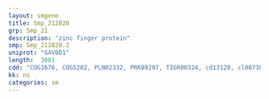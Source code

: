```yaml
---
layout: smgene
title: Smp_212820
grp: Smp_21
description: "zinc finger protein"
smp: Smp_212820.2
uniprot: "G4V8D1"
length:  3081
cdd: "COG1676, COG5202, PLN02332, PRK09297, TIGR00324, cd13128, cl00738, cl09326, cl10045, pfam01974, pfam03062"
kk: ns
categories: sm
---
```

